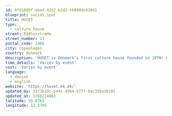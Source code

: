 ```yaml
---
id: bf91009f-ebed-4352-b2d2-cb040dc428d1
blueprint: social_spot
title: HUSET
type:
  - culture_house
street: Rådhusstræde
street_number: 13
postal_code: 1466
city: copenhagen
country: denmark
description: 'HUSET is Denmark’s first culture house founded in 1970! HUSET hosts daily events across 5 diverse stages and even has a cult cinema, a restaurant and a board gaming café. Experience alternative concerts, performances, movie, litterature and more.'
time_details: 'Varies by event'
cost: 'Varies by event'
language:
  - danish
  - english
website: 'https://huset.kk.dk/'
updated_by: 3373b19c-b44c-49b4-b77f-8ac350a3b782
updated_at: 1760224963
latitude: 55.6765
longitude: 12.5705
---
```

